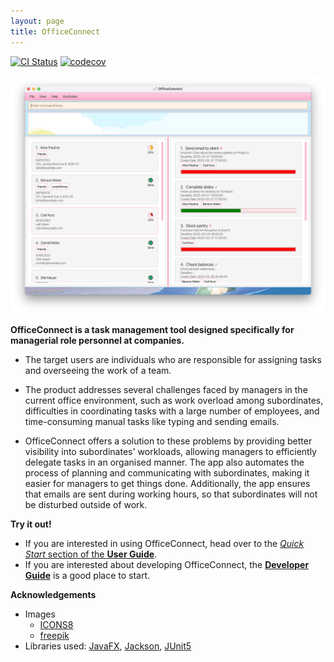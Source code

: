 ```yaml
---
layout: page
title: OfficeConnect
---
```


[![CI Status](https://github.com/AY2223S2-CS2103-F10-1/tp/workflows/Java%20CI/badge.svg)](https://github.com/AY2223S2-CS2103-F10-1/tp/actions)
[![codecov](https://codecov.io/gh/AY2223S2-CS2103-F10-1/tp/branch/master/graph/badge.svg)](https://codecov.io/gh/AY2223S2-CS2103-F10-1/tp)

![startup.png](images%2Fproduct-screenshots%2Fstartup.png)

**OfficeConnect is a task management tool designed specifically for managerial role personnel at companies.**

- The target users are individuals who are responsible for assigning tasks and overseeing the work of a team.

- The product addresses several challenges faced by managers in the current office environment, such as work overload among subordinates, difficulties in coordinating tasks with a large number of employees, and time-consuming manual tasks like typing and sending emails.

- OfficeConnect offers a solution to these problems by providing better visibility into subordinates' workloads, allowing managers to efficiently delegate tasks in an organised manner. The app also automates the process of planning and communicating with subordinates, making it easier for managers to get things done. Additionally, the app ensures that emails are sent during working hours, so that subordinates will not be disturbed outside of work.

**Try it out!**
* If you are interested in using OfficeConnect, head over to the [_Quick Start_ section of the **User Guide**](UserGuide.html#quick-start).
* If you are interested about developing OfficeConnect, the [**Developer Guide**](DeveloperGuide.html) is a good place to start.


**Acknowledgements**
* Images
    - [ICONS8](https://icons8.com/)
    - [freepik](https://www.freepik.com/)
* Libraries used: [JavaFX](https://openjfx.io/), [Jackson](https://github.com/FasterXML/jackson), [JUnit5](https://github.com/junit-team/junit5)
